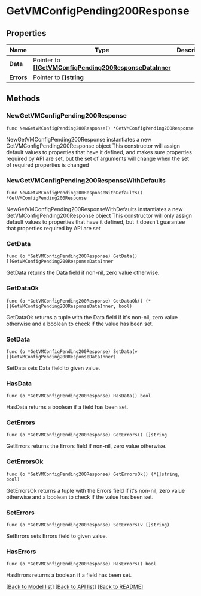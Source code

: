 # GetVMConfigPending200Response

## Properties

Name | Type | Description | Notes
------------ | ------------- | ------------- | -------------
**Data** | Pointer to [**[]GetVMConfigPending200ResponseDataInner**](GetVMConfigPending200ResponseDataInner.md) |  | [optional] 
**Errors** | Pointer to **[]string** |  | [optional] 

## Methods

### NewGetVMConfigPending200Response

`func NewGetVMConfigPending200Response() *GetVMConfigPending200Response`

NewGetVMConfigPending200Response instantiates a new GetVMConfigPending200Response object
This constructor will assign default values to properties that have it defined,
and makes sure properties required by API are set, but the set of arguments
will change when the set of required properties is changed

### NewGetVMConfigPending200ResponseWithDefaults

`func NewGetVMConfigPending200ResponseWithDefaults() *GetVMConfigPending200Response`

NewGetVMConfigPending200ResponseWithDefaults instantiates a new GetVMConfigPending200Response object
This constructor will only assign default values to properties that have it defined,
but it doesn't guarantee that properties required by API are set

### GetData

`func (o *GetVMConfigPending200Response) GetData() []GetVMConfigPending200ResponseDataInner`

GetData returns the Data field if non-nil, zero value otherwise.

### GetDataOk

`func (o *GetVMConfigPending200Response) GetDataOk() (*[]GetVMConfigPending200ResponseDataInner, bool)`

GetDataOk returns a tuple with the Data field if it's non-nil, zero value otherwise
and a boolean to check if the value has been set.

### SetData

`func (o *GetVMConfigPending200Response) SetData(v []GetVMConfigPending200ResponseDataInner)`

SetData sets Data field to given value.

### HasData

`func (o *GetVMConfigPending200Response) HasData() bool`

HasData returns a boolean if a field has been set.

### GetErrors

`func (o *GetVMConfigPending200Response) GetErrors() []string`

GetErrors returns the Errors field if non-nil, zero value otherwise.

### GetErrorsOk

`func (o *GetVMConfigPending200Response) GetErrorsOk() (*[]string, bool)`

GetErrorsOk returns a tuple with the Errors field if it's non-nil, zero value otherwise
and a boolean to check if the value has been set.

### SetErrors

`func (o *GetVMConfigPending200Response) SetErrors(v []string)`

SetErrors sets Errors field to given value.

### HasErrors

`func (o *GetVMConfigPending200Response) HasErrors() bool`

HasErrors returns a boolean if a field has been set.


[[Back to Model list]](../README.md#documentation-for-models) [[Back to API list]](../README.md#documentation-for-api-endpoints) [[Back to README]](../README.md)


